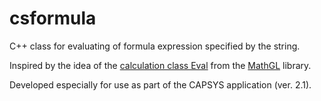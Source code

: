 # csformula
C++ class for evaluating of formula expression specified by the string.

Inspired by the idea of the [calculation class Eval](http://mathgl.sourceforge.net/doc_en/Evaluate-expression.html) from the [MathGL](http://mathgl.sourceforge.net/) library.

Developed especially for use as part of the CAPSYS application (ver. 2.1).
